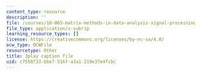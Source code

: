 ```yaml
---
content_type: resource
description: ''
file: /courses/18-065-matrix-methods-in-data-analysis-signal-processing-and-machine-learning-spring-2018/c7550f33bbe7516fa3a1219e37e4fcbc_or6C4yBk_SY.vtt
file_type: application/x-subrip
learning_resource_types: []
license: https://creativecommons.org/licenses/by-nc-sa/4.0/
ocw_type: OCWFile
resourcetype: Other
title: 3play caption file
uid: c7550f33-bbe7-516f-a3a1-219e37e4fcbc
---
```

